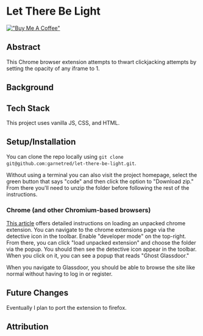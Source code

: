 # Let There Be Light

[!["Buy Me A Coffee"](https://www.buymeacoffee.com/assets/img/custom_images/orange_img.png)](https://www.buymeacoffee.com/decemberthedeveloper)

## Abstract

This Chrome browser extension attempts to thwart clickjacking attempts by setting the opacity of any iframe to 1.

## Background

<!-- click jacking explanation -->

## Tech Stack

This project uses vanilla JS, CSS, and HTML.

## Setup/Installation

You can clone the repo locally using `git clone git@github.com:garnetred/let-there-be-light.git`.

Without using a terminal you can also visit the project homepage, select the green button that says "code" and then click the option to "Download zip." From there you'll need to unzip the folder before following the rest of the instructions.

### Chrome (and other Chromium-based browsers)

[This article](https://developer.chrome.com/docs/extensions/mv3/getstarted/development-basics/#load-unpacked) offers detailed instructions on loading an unpacked chrome extension. You can navigate to the chrome extensions page via the detective icon in the toolbar. Enable "developer mode" on the top-right. From there, you can click "load unpacked extension" and choose the folder via the popup. You should then see the detective icon appear in the toolbar. When you click on it, you can see a popup that reads "Ghost Glassdoor."

When you navigate to Glassdoor, you should be able to browse the site like normal without having to log in or register.

## Future Changes
Eventually I plan to port the extension to firefox.

## Attribution


